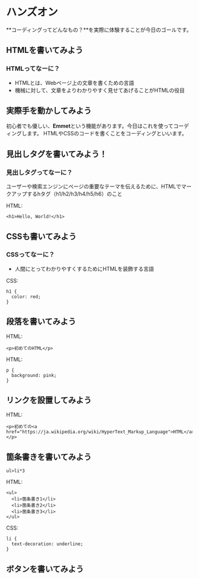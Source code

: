 # ハンズオン

**コーディングってどんなもの？**を実際に体験することが今日のゴールです。

## HTMLを書いてみよう

### HTMLってなーに？

* HTMLとは、Webページ上の文章を書くための言語
* 機械に対して、文章をよりわかりやすく見せてあげることがHTMLの役目

## 実際手を動かしてみよう

初心者でも優しい、**Emmet**という機能があります。今日はこれを使ってコーディングします。
HTMLやCSSのコードを書くことをコーディングといいます。

## 見出しタグを書いてみよう！

### 見出しタグってなーに？

ユーザーや検索エンジンにページの重要なテーマを伝えるために、HTMLでマークアップするhタグ（h1/h2/h3/h4/h5/h6）のこと

HTML:
```
<h1>Hello, World!</h1>
```

## CSSも書いてみよう
### CSSってなーに？

* 人間にとってわかりやすくするためにHTMLを装飾する言語

CSS:
```
h1 {
  color: red;
}
```

## 段落を書いてみよう

HTML:
```
<p>初めてのHTML</p>
```

HTML:
```
p {
  background: pink;
}
```

## リンクを設置してみよう

HTML:
```
<p>初めての<a href="https://ja.wikipedia.org/wiki/HyperText_Markup_Language">HTML</a></p>
```

## 箇条書きを書いてみよう

```
ul>li*3
```

HTML:
```
<ul>
  <li>箇条書き1</li>
  <li>箇条書き2</li>
  <li>箇条書き3</li>
</ul>
```

CSS:
```
li {
  text-decoration: underline;
}
```

## ボタンを書いてみよう

